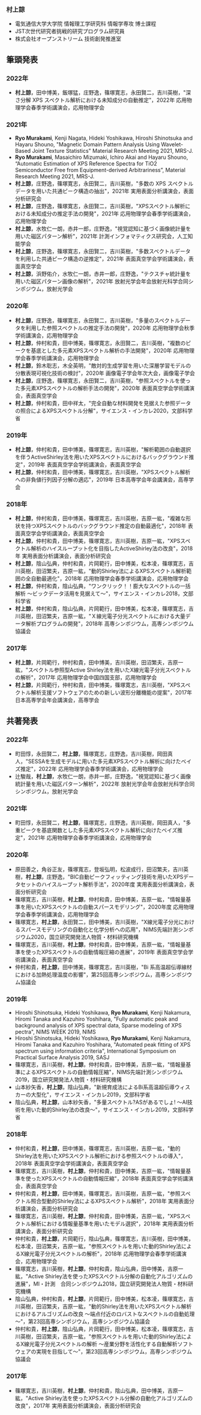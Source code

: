 ### 村上諒
- 電気通信大学大学院 情報理工学研究科 情報学専攻 博士課程
- JST次世代研究者挑戦的研究プログラム研究員
- 株式会社オープンストリーム 技術創発推進室

## 筆頭発表
### 2022年
- **村上諒**，田中博美，飯塚猛，庄野逸，篠塚寛志，永田賢二，吉川英樹，"深さ分解 XPS スペクトル解析における未知成分の自動推定"，2022年 応用物理学会春季学術講演会，応用物理学会

### 2021年
- **Ryo Murakami**, Kenji Nagata, Hideki Yoshikawa, Hiroshi Shinotsuka and Hayaru Shouno, "Magnetic Domain Pattern Analysis Using Wavelet-Based Joint Texture Statistics" Material Research Meeting 2021, MRS-J.
- **Ryo Murakami**, Masaichiro Mizumaki, Ichiro Akai and Hayaru Shouno, “Automatic Estimation of XPS Reference Spectra for TiO2 Semiconductor Free from Equipment-derived Arbitrariness”, Material Research Meeting 2021, MRS-J.
- **村上諒**，庄野逸，篠塚寛志，永田賢二，吉川英樹，"多数の XPS スペクトルデータを用いた共通ピーク構造の抽出"，2021年 実用表面分析講演会，表面分析研究会
- **村上諒**，庄野逸，篠塚寛志，永田賢二，吉川英樹，"XPSスペクトル解析における未知成分の推定手法の開発"，2021年 応用物理学会春季学術講演会，応用物理学会
- **村上諒**，水牧仁一朗，赤井一郎，庄野逸，"視覚認知に基づく画像統計量を用いた磁区パターン解析"，2021年 計測インフォマティクス研究会，人工知能学会
- **村上諒**，庄野逸，篠塚寛志，永田賢二，吉川英樹，"多数スペクトルデータを利用した共通ピーク構造の逆推定"，2021年 表面真空学会学術講演会，表面真空学会
- **村上諒**，浜野佑介，水牧仁一朗，赤井一郎，庄野逸，"テクスチャ統計量を用いた磁区パターン画像の解析"，2021年 放射光学会年会放射光科学合同シンポジウム，放射光学会

### 2020年
- **村上諒**，庄野逸，篠塚寛志，永田賢二，吉川英樹，"多量のスペクトルデータを利用した参照スペクトルの推定手法の開発"，2020年 応用物理学会秋季学術講演会，応用物理学会
- **村上諒**，仲村和貴，田中博美，篠塚寛志，永田賢二，吉川英樹，"複数のピークを基底とした多元素XPSスペクトル解析の手法開発"，2020年 応用物理学会春季学術講演会，応用物理学会
- **村上諒**，鈴木聡志，木全英明，"敵対的生成学習を用いた深層学習モデルの分散表現可視化技術の検討"，2020年 画像電子学会年次大会，画像電子学会
- **村上諒**，庄野逸，篠塚寛志，永田賢二，吉川英樹，"参照スペクトルを使った多元素XPSスペクトルの解析手法の開発"，2020年 表面真空学会学術講演会，表面真空学会
- **村上諒**，仲村和貴，田中祥太，"完全自動な材料開発を見据えた参照データの照合によるXPSスペクトル分解"，サイエンス・インカレ2020，文部科学省

### 2019年
- **村上諒**，仲村和貴，田中博美，篠塚寛志，吉川英樹，"解析範囲の自動選択を伴うActiveShirley法を用いたXPSスペクトルにおけるバックグラウンド推定"，2019年 表面真空学会学術講演会，表面真空学会
- **村上諒**，仲村和貴，田中博美，篠塚寛志，吉川英樹，"XPSスペクトル解析への非負値行列因子分解の適応"，2019年 日本高専学会年会講演会，高専学会

### 2018年
- **村上諒**，仲村和貴，田中博美，篠塚寛志，吉川英樹，吉原一紘，"複雑な形状を持つXPSスペクトルのバックグラウンド推定の自動最適化"，2018年 表面真空学会学術講演会，表面真空学会
- **村上諒**，仲村和貴，田中博美，篠塚寛志，吉川英樹，吉原一紘，"XPSスペクトル解析のハイスループット化を目指したActiveShirley法の改良"，2018年 実用表面分析講演会，表面分析研究会
- **村上諒**，陰山弘典，仲村和貴，片岡範行，田中博美，松本凌，篠塚寛志，吉川英樹，田沼繁夫，吉原一紘，"動的Shirley法によるXPSスペクトル解析範囲の全自動最適化"，2018年 応用物理学会春季学術講演会，応用物理学会
- **村上諒**，仲村和貴，陰山弘典，"ワンクリック！！膨大なスペクトルの一括解析 ～ビックデータ活用を見据えて～"，サイエンス・インカレ2018，文部科学省
- **村上諒**，仲村和貴，陰山弘典，片岡範行，田中博美，松本凌，篠塚寛志，吉川英樹，田沼繁夫，吉原一紘，"Ｘ線光電子分光スペクトルにおける大量データ解析プログラムの開発"，2018年 高専シンポジウム，高専シンポジウム協議会

### 2017年
- **村上諒**，片岡範行，仲村和貴，田中博美，吉川英樹，田沼繁夫，吉原一紘，"スペクトル参照型Active Shirley法を用いたX線光電子分光スペクトルの解析"，2017年 応用物理学会中国四国支部，応用物理学会
- **村上諒**，片岡範行，仲村和貴，田中博美，篠塚寛志，吉川英樹，"XPSスペクトル解析支援ソフトウェアのための新しい波形分離機能の提案"，2017年 日本高専学会年会講演会，高専学会

## 共著発表
### 2022年
- 町田惇，永田賢二，**村上諒**，篠塚寛志，庄野逸，吉川英樹，岡田真人，"SESSAを生成モデルに用いた多元素XPSスペクトル解析に向けたベイズ推定"，2022年 応用物理学会春季学術講演会，応用物理学会
- 辻駿哉，**村上諒**，水牧仁一朗，赤井一郎，庄野逸，"視覚認知に基づく画像統計量を用いた磁区パターン解析"，2022年 放射光学会年会放射光科学合同シンポジウム，放射光学会

### 2021年
- 町田惇，永田賢二，**村上諒**，篠塚寛志，庄野逸，吉川英樹，岡田真人，"多重ピークを基底関数とした多元素XPSスペクトル解析に向けたベイズ推定"，2021年 応用物理学会春季学術講演会，応用物理学会

### 2020年
- 原田善之，角谷正友，篠塚寬志，登坂弘明，松波成行，田沼繁夫，吉川英樹，**村上諒**，庄野逸，"BIC自動ピークフィッティング技術を用いたXPSデータセットのハイスループット解析手法"，2020年度 実用表面分析講演会，表面分析研究会
- 篠塚寛志，吉川英樹，**村上諒**，仲村和貴，田中博美，吉原一紘，"情報量基準を用いたXPSスペクトルの自動スパースモデリング"，2020年度 応用物理学会春季学術講演会，応用物理学会
- 篠塚寛志，**村上諒**，永田賢二，田中博美，吉川英樹，"X線光電子分光におけるスパースモデリングの自動化と化学分析への応用"，NIMS先端計測シンポジウム2020，国立研究開発法人物質・材料研究機構
- 篠塚寛志，吉川英樹，**村上諒**，仲村和貴，田中博美，吉原一紘，"情報量基準を使ったXPSスペクトルの自動情報圧縮の進展"，2019年 表面真空学会学術講演会，表面真空学会
- 仲村和貴，**村上諒**，田中博美，篠塚寛志，吉川英樹，"Bi 系高温超伝導線材における加熱処理温度の影響"，第25回高専シンポジウム，高専シンポジウム協議会

### 2019年
- Hiroshi Shinotsuka, Hideki Yoshikawa, **Ryo Murakami**, Kenji Nakamura, Hiromi Tanaka and Kazuhiro Yoshihara, "Fully automatic peak and background analysis of XPS spectral data, Sparse modeling of XPS pectra", NIMS WEEK 2019, NIMS
- Hiroshi Shinotsuka, Hideki Yoshikawa, **Ryo Murakami**, Kenji Nakamura, Hiromi Tanaka and Kazuhiro Yoshihara, "Automated peak fitting of XPS spectrum using information criteria", International Symposium on Practical Surface Analysis 2019, SASJ
- 篠塚寛志，吉川英樹，**村上諒**，仲村和貴，田中博美，吉原一紘，"情報量基準によるXPSスペクトルの自動情報圧縮"，NIMS先端計測シンポジウム2019，国立研究開発法人物質・材料研究機構
- 山本紗矢香，**村上諒**，陰山弘典，"新規育成法によるBi系高温超伝導ウィスカーの大型化"，サイエンス・インカレ2019，文部科学省
- 陰山弘典，**村上諒**，山本紗矢香，"多量スペクトル?ASがあるでしょ! ～AI技術を用いた動的Shirley法の改良～"，サイエンス・インカレ2019，文部科学省

### 2018年
- 仲村和貴，**村上諒**，田中博美，篠塚寛志，吉川英樹，吉原一紘，"動的Shirley法を用いたXPSスペクトル解析における参照スペクトルの導入"，2018年 表面真空学会学術講演会，表面真空学会
- 篠塚寛志，吉川英樹，**村上諒**，仲村和貴，田中博美，吉原一紘，"情報量基準を使ったXPSスペクトルの自動情報圧縮"，2018年 表面真空学会学術講演会，表面真空学会
- 仲村和貴，**村上諒**，田中博美，篠塚寛志，吉川英樹，吉原一紘，"参照スペクトル照合型動的Shirley法によるXPSスペクトル解析"，2018年 実用表面分析講演会，表面分析研究会
- 篠塚寛志，吉川英樹，**村上諒**，仲村和貴，田中博美，吉原一紘，"XPSスペクトル解析における情報量基準を用いたモデル選択"，2018年 実用表面分析講演会，表面分析研究会
- 仲村和貴，**村上諒**，片岡範行，陰山弘典，篠塚寛志，吉川英樹，田中博美，松本凌，田沼繁夫，吉原一紘，"参照スペクトルを用いた動的Shirley法によるX線光電子分光スペクトルの解析"，2018年 応用物理学会春季学術講演会，応用物理学会
- 篠塚寛志，吉川英樹，**村上諒**，仲村和貴，陰山弘典，田中博美，吉原一紘，"Active Shirley法を使ったXPSスペクトル分解の自動化アルゴリズムの進展"，MI・計測　合同シンポジウム2018，国立研究開発法人物質・材料研究機構
- 陰山弘典，仲村和貴，**村上諒**，片岡範行，田中博美，松本凌，篠塚寛志，吉川英樹，田沼繁夫，吉原一紘，"動的Shirley法を用いたXPSスペクトル解析におけるアルゴリズムの改良 ～端点付近のロバストなスペクトルの自動処理～"，第23回高専シンポジウム，高専シンポジウム協議会
- 仲村和貴，**村上諒**，陰山弘典，片岡範行，田中博美，松本凌，篠塚寛志，吉川英樹，田沼繁夫，吉原一紘，"参照スペクトルを用いた動的Shirley法によるX線光電子分光スペクトルの解析 〜産業分野を活性化する自動解析ソフトウェアの実現を目指して〜"，第23回高専シンポジウム，高専シンポジウム協議会

### 2017年
- 篠塚寛志，吉川英樹，**村上諒**，仲村和貴，陰山弘典，田中博美，吉原一紘，"Active Shirley法を使ったXPSスペクトル分解の自動化アルゴリズムの改良"，2017年 実用表面分析講演会，表面分析研究会
